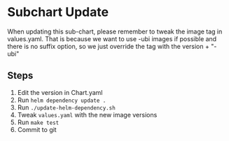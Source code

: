 # Subchart Update

When updating this sub-chart, please remember to tweak the image tag in values.yaml.
That is because we want to use -ubi images if possible and there is no suffix option, so
we just override the tag with the version + "-ubi"

## Steps

1. Edit the version in Chart.yaml
1. Run `helm dependency update .`
1. Run `./update-helm-dependency.sh`
1. Tweak `values.yaml` with the new image versions
1. Run `make test`
1. Commit to git
